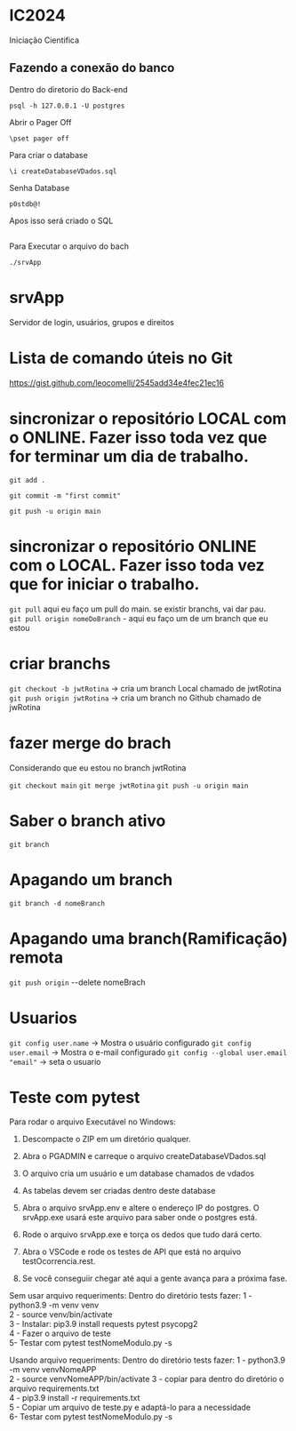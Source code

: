 # IC2024
Iniciação Cientifica 

## Fazendo a conexão do banco
Dentro do diretorio do Back-end
```
psql -h 127.0.0.1 -U postgres
```

Abrir o Pager Off
```
\pset pager off
```

Para criar o database 
```
\i createDatabaseVDados.sql
```

Senha Database
```
p0stdb@!
```

Apos isso será criado o SQL


##
Para Executar o arquivo do bach
```
./srvApp
```


# srvApp
Servidor de login, usuários, grupos e direitos

# Lista de comando úteis no Git
https://gist.github.com/leocomelli/2545add34e4fec21ec16

# sincronizar o repositório LOCAL com o ONLINE. Fazer isso toda vez que for terminar um dia de trabalho.
```
git add .
```
```
git commit -m "first commit"
```
```
git push -u origin main 
``` 

# sincronizar o repositório ONLINE com o LOCAL. Fazer isso toda vez que for iniciar o trabalho.
```git pull```  aqui eu faço um pull do main. se existir branchs, vai dar pau.<br />
```git pull origin nomeDoBranch```  - aqui eu faço um de um branch que eu estou<br />

# criar branchs

```git checkout -b jwtRotina```    -> cria um branch Local chamado de jwtRotina <br />
```git push origin jwtRotina```    -> cria um branch no Github chamado de jwRotina  <br />


# fazer merge do brach

Considerando que eu estou no branch jwtRotina

```git checkout main```
```git merge jwtRotina```
```git push -u origin main```

# Saber o branch ativo
```git branch```

# Apagando um branch
```git branch -d nomeBranch```

# Apagando uma branch(Ramificação) remota
```git push origin``` --delete nomeBrach

# Usuarios
```git config user.name``` -> Mostra o usuário configurado
```git config user.email``` -> Mostra o e-mail configurado
```git config --global user.email "email"``` -> seta o usuario


# Teste com pytest
Para rodar o arquivo Executável no Windows:



1) Descompacte o ZIP em um diretório qualquer.

2) Abra o PGADMIN e carreque o arquivo createDatabaseVDados.sql

3) O arquivo cria um usuário e um  database chamados de vdados

4) As tabelas devem ser criadas dentro deste database

5) Abra o arquivo srvApp.env e altere o endereço IP do postgres. O srvApp.exe usará este arquivo para saber onde o postgres está.

6) Rode o arquivo srvApp.exe e torça os dedos que tudo dará certo.

7) Abra o VSCode e rode os testes de API que está no  arquivo testOcorrencia.rest. 

8) Se você conseguiir chegar até aqui a gente avança para a próxima fase.




Sem usar arquivo requeriments: Dentro do diretório tests fazer:
1 - python3.9 -m venv venv <br/>
2 - source venv/bin/activate <br/>
3 - Instalar: pip3.9 install requests pytest psycopg2 <br/>
4 - Fazer o arquivo de teste <br/>
5- Testar com pytest testNomeModulo.py -s <br/>

Usando arquivo requeriments: Dentro do diretório tests fazer:
1 - python3.9 -m venv venvNomeAPP <br/>
2 - source venvNomeAPP/bin/activate 
3 - copiar para dentro do diretório o arquivo requirements.txt <br/>
4 - pip3.9 install -r requirements.txt <br/>
5 - Copiar um arquivo de teste.py e adaptá-lo para a necessidade <br/>
6- Testar com pytest testNomeModulo.py -s <br/>
